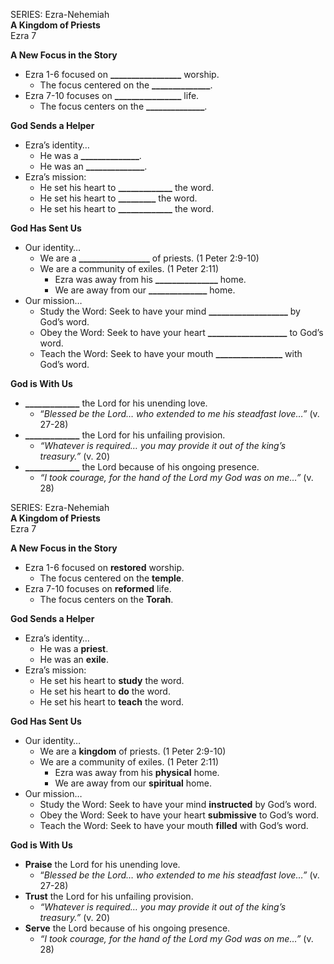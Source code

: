 SERIES: Ezra-Nehemiah   
**A Kingdom of Priests**  
Ezra 7

**A New Focus in the Story**

* Ezra 1-6 focused on **\_\_\_\_\_\_\_\_\_\_\_\_\_\_\_\_\_** worship.  
  * The focus centered on the **\_\_\_\_\_\_\_\_\_\_\_\_\_\_**.  
* Ezra 7-10 focuses on **\_\_\_\_\_\_\_\_\_\_\_\_\_\_\_\_** life.   
  * The focus centers on the **\_\_\_\_\_\_\_\_\_\_\_\_\_\_**. 

**God Sends a Helper**

* Ezra’s identity…  
  * He was a **\_\_\_\_\_\_\_\_\_\_\_\_\_\_**.  
  * He was an **\_\_\_\_\_\_\_\_\_\_\_\_\_\_**.   
* Ezra’s mission:  
  * He set his heart to **\_\_\_\_\_\_\_\_\_\_\_\_\_** the word.   
  * He set his heart to **\_\_\_\_\_\_\_\_\_** the word.   
  * He set his heart to **\_\_\_\_\_\_\_\_\_\_\_\_\_** the word. 

**God Has Sent Us**

* Our identity…  
  * We are a **\_\_\_\_\_\_\_\_\_\_\_\_\_\_\_\_\_** of priests. (1 Peter 2:9-10)  
  * We are a community of exiles. (1 Peter 2:11)  
    * Ezra was away from his **\_\_\_\_\_\_\_\_\_\_\_\_\_\_\_** home.   
    * We are away from our **\_\_\_\_\_\_\_\_\_\_\_\_\_\_** home.   
* Our mission…  
  * Study the Word: Seek to have your mind **\_\_\_\_\_\_\_\_\_\_\_\_\_\_\_\_\_\_\_** by God’s word.   
  * Obey the Word: Seek to have your heart **\_\_\_\_\_\_\_\_\_\_\_\_\_\_\_\_\_\_\_** to God’s word.  
  * Teach the Word: Seek to have your mouth **\_\_\_\_\_\_\_\_\_\_\_\_\_\_\_\_** with God’s word. 

**God is With Us**

* **\_\_\_\_\_\_\_\_\_\_\_\_\_** the Lord for his unending love.   
  * “*Blessed be the Lord… who extended to me his steadfast love…”* (v. 27-28)  
* **\_\_\_\_\_\_\_\_\_\_\_\_\_** the Lord for his unfailing provision.   
  * *“Whatever is required… you may provide it out of the king’s treasury.”* (v. 20\)  
* **\_\_\_\_\_\_\_\_\_\_\_\_\_** the Lord because of his ongoing presence.  
  * *“I took courage, for the hand of the Lord my God was on me…”* (v. 28\)





SERIES: Ezra-Nehemiah   
**A Kingdom of Priests**  
Ezra 7

**A New Focus in the Story**

* Ezra 1-6 focused on **restored** worship.  
  * The focus centered on the **temple**.  
* Ezra 7-10 focuses on **reformed** life.   
  * The focus centers on the **Torah**. 

**God Sends a Helper**

* Ezra’s identity…  
  * He was a **priest**.  
  * He was an **exile**.   
* Ezra’s mission:  
  * He set his heart to **study** the word.   
  * He set his heart to **do** the word.   
  * He set his heart to **teach** the word. 

**God Has Sent Us**

* Our identity…  
  * We are a **kingdom** of priests. (1 Peter 2:9-10)  
  * We are a community of exiles. (1 Peter 2:11)  
    * Ezra was away from his **physical** home.   
    * We are away from our **spiritual** home.   
* Our mission…  
  * Study the Word: Seek to have your mind **instructed** by God’s word.   
  * Obey the Word: Seek to have your heart **submissive** to God’s word.  
  * Teach the Word: Seek to have your mouth **filled** with God’s word. 

**God is With Us**

* **Praise** the Lord for his unending love.   
  * “*Blessed be the Lord… who extended to me his steadfast love…”* (v. 27-28)  
* **Trust** the Lord for his unfailing provision.   
  * *“Whatever is required… you may provide it out of the king’s treasury.”* (v. 20\)  
* **Serve** the Lord because of his ongoing presence.  
  * *“I took courage, for the hand of the Lord my God was on me…”* (v. 28\)

